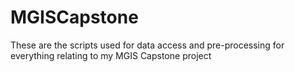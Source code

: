 # MGISCapstone
These are the scripts used for data access and pre-processing for everything relating to my MGIS Capstone project
